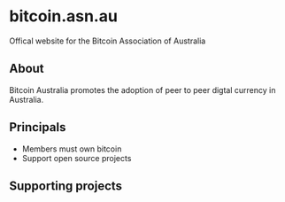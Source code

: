 # bitcoin.asn.au
Offical website for the Bitcoin Association of Australia 

## About
Bitcoin Australia promotes the adoption of peer to peer digtal currency in Australia.

## Principals
* Members must own bitcoin
* Support open source projects

## Supporting projects
